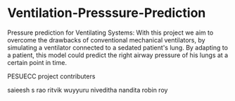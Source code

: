 # Ventilation-Presssure-Prediction
Pressure prediction for Ventilating Systems: With this project we aim to overcome the drawbacks of conventional mechanical ventilators, by simulating a ventilator connected to a sedated patient's lung. By adapting to a patient, this model could predict the right airway pressure of his lungs at a certain point in time.

PESUECC
project contributers

saieesh s rao
ritvik wuyyuru
niveditha 
nandita
robin roy
